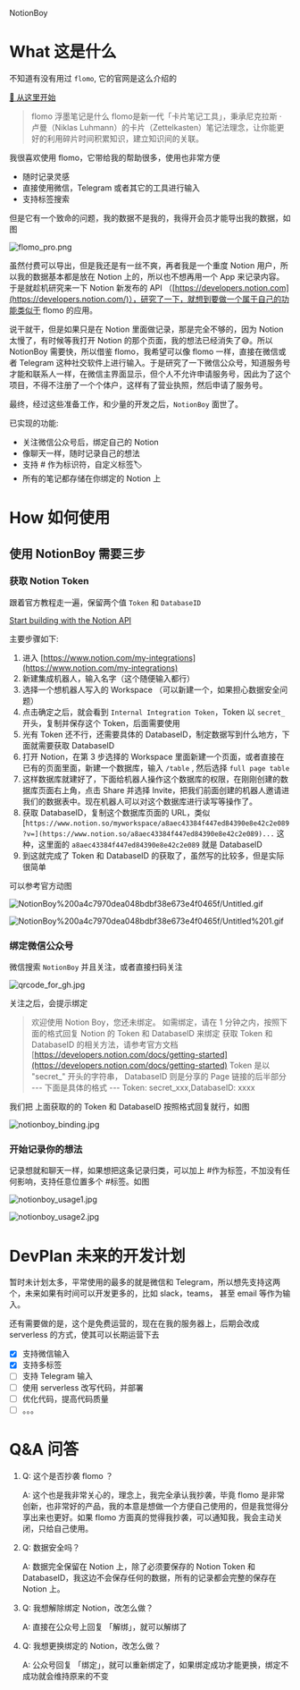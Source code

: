 NotionBoy

# What 这是什么

不知道有没有用过 `flomo`, 它的官网是这么介绍的

[🏡 从这里开始](https://help.flomoapp.com)

> flomo 浮墨笔记是什么
flomo是新一代「卡片笔记工具」，秉承尼克拉斯 · 卢曼（Niklas Luhmann）的卡片（Zettelkasten）笔记法理念，让你能更好的利用碎片时间积累知识，建立知识间的关联。

我很喜欢使用 flomo，它带给我的帮助很多，使用也非常方便

- 随时记录灵感
- 直接使用微信，Telegram 或者其它的工具进行输入
- 支持标签搜索

但是它有一个致命的问题，我的数据不是我的，我得开会员才能导出我的数据，如图

![flomo_pro.png](./docs/imgs/flomo_pro.png)

虽然付费可以导出，但是我还是有一丝不爽，再者我是一个重度 Notion 用户，所以我的数据基本都是放在 Notion 上的，所以也不想再用一个 App 来记录内容。于是就趁机研究来一下 Notion 新发布的 API （[https://developers.notion.com](https://developers.notion.com/)），研究了一下，就想到要做一个属于自己的功能类似于 flomo 的应用。

说干就干，但是如果只是在 Notion 里面做记录，那是完全不够的，因为 Notion 太慢了，有时候等我打开 Notion 的那个页面，我的想法已经消失了😅。所以 NotionBoy 需要快，所以借鉴 flomo，我希望可以像 flomo 一样，直接在微信或者 Telegram 这种社交软件上进行输入。于是研究了一下微信公众号，知道服务号才能和联系人一样，在微信主界面显示，但个人不允许申请服务号，因此为了这个项目，不得不注册了一个个体户，这样有了营业执照，然后申请了服务号。

最终，经过这些准备工作，和少量的开发之后，`NotionBoy`  面世了。

已实现的功能:

- 关注微信公众号后，绑定自己的 Notion
- 像聊天一样，随时记录自己的想法
- 支持 # 作为标识符，自定义标签🏷️
- 所有的笔记都存储在你绑定的 Notion 上

# How 如何使用

## 使用 NotionBoy 需要三步

### 获取 Notion Token

跟着官方教程走一遍，保留两个值 `Token`  和 `DatabaseID`

[Start building with the Notion API](https://developers.notion.com/docs/getting-started)

主要步骤如下:

1. 进入 [https://www.notion.com/my-integrations](https://www.notion.com/my-integrations)
2. 新建集成机器人，输入名字（这个随便输入都行）
3. 选择一个想机器人写入的 Workspace （可以新建一个，如果担心数据安全问题）
4. 点击确定之后，就会看到 `Internal Integration Token`，Token 以 `secret_` 开头，复制并保存这个 Token，后面需要使用
5. 光有 Token 还不行，还需要具体的 DatabaseID，制定数据写到什么地方，下面就需要获取 DatabaseID
6. 打开 Notion，在第 3 步选择的 Workspace 里面新建一个页面，或者直接在已有的页面里面，新建一个数据库，输入 `/table` , 然后选择 `full page table`
7. 这样数据库就建好了，下面给机器人操作这个数据库的权限，在刚刚创建的数据库页面右上角，点击 Share 并选择 Invite，把我们前面创建的机器人邀请进我们的数据表中。现在机器人可以对这个数据库进行读写等操作了。
8. 获取 DatabaseID，复制这个数据库页面的 URL，类似 [`https://www.notion.so/myworkspace/a8aec43384f447ed84390e8e42c2e089?v=](https://www.notion.so/a8aec43384f447ed84390e8e42c2e089)...` 这种，这里面的 `a8aec43384f447ed84390e8e42c2e089` 就是 DatabaseID
9. 到这就完成了 Token 和 DatabaseID 的获取了，虽然写的比较多，但是实际很简单

可以参考官方动图

![NotionBoy%200a4c7970dea048bdbf38e673e4f0465f/Untitled.gif](./docs/imgs/notionapi_new.gif)

![NotionBoy%200a4c7970dea048bdbf38e673e4f0465f/Untitled%201.gif](./docs/imgs/notionapi_page.gif)

### 绑定微信公众号

微信搜索 `NotionBoy` 并且关注，或者直接扫码关注

![qrcode_for_gh.jpg](./docs/imgs/qrcode_for_gh.jpg)

关注之后，会提示绑定

> 欢迎使用 Notion Boy，您还未绑定。
如需绑定，请在 1 分钟之内，按照下面的格式回复 Notion 的 Token 和 DatabaseID 来绑定
获取 Token 和 DatabaseID 的相关方法，请参考官方文档 [https://developers.notion.com/docs/getting-started](https://developers.notion.com/docs/getting-started)
Token 是以 "secret_" 开头的字符串，
DatabaseID 则是分享的 Page 链接的后半部分
--- 下面是具体的格式 ---
Token: secret_xxx,DatabaseID: xxxx

我们把 上面获取的的 Token 和 DatabaseID 按照格式回复就行，如图

![notionboy_binding.jpg](./docs/imgs/notionboy_binding.jpg)

### 开始记录你的想法

记录想就和聊天一样，如果想把这条记录归类，可以加上 #作为标签，不加没有任何影响，支持任意位置多个 #标签。如图

![notionboy_usage1.jpg](./docs/imgs/notionboy_usage1.jpg)

![notionboy_usage2.jpg](./docs/imgs/notionboy_usage2.jpg)

# DevPlan 未来的开发计划

暂时未计划太多，平常使用的最多的就是微信和 Telegram，所以想先支持这两个，未来如果有时间可以开发更多的，比如 slack，teams， 甚至 email 等作为输入。

还有需要做的是，这个是免费运营的，现在在我的服务器上，后期会改成 serverless 的方式，使其可以长期运营下去

- [x]  支持微信输入
- [x]  支持多标签
- [ ]  支持 Telegram 输入
- [ ]  使用 serverless 改写代码，并部署
- [ ]  优化代码，提高代码质量
- [ ]  。。。

# Q&A 问答

1. Q: 这个是否抄袭 flomo ？

    A: 这个也是我非常关心的，理念上，我完全承认我抄袭，毕竟 flomo 是非常创新，也非常好的产品，我的本意是想做一个方便自己使用的，但是我觉得分享出来也更好。如果 flomo 方面真的觉得我抄袭，可以通知我，我会主动关闭，只给自己使用。

2. Q: 数据安全吗？

    A: 数据完全保留在 Notion 上，除了必须要保存的 Notion Token 和 DatabaseID，我这边不会保存任何的数据，所有的记录都会完整的保存在 Notion 上。

3. Q: 我想解除绑定 Notion，改怎么做？

    A: 直接在公众号上回复 「解绑」，就可以解绑了

4. Q: 我想更换绑定的 Notion，改怎么做？

    A: 公众号回复 「绑定」，就可以重新绑定了，如果绑定成功才能更换，绑定不成功就会维持原来的不变
